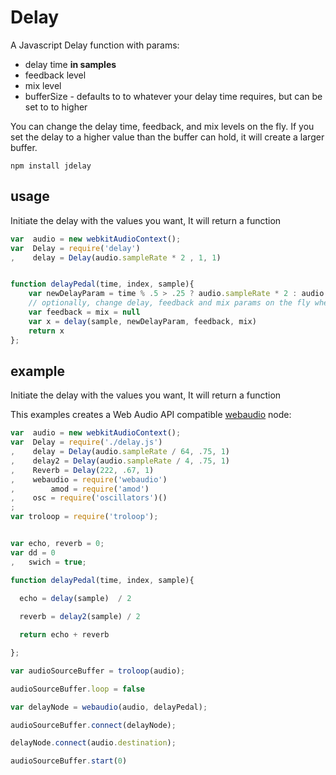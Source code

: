 # Delay

A Javascript Delay function with params:
* delay time **in samples**
* feedback level
* mix level
* bufferSize - defaults to to whatever your delay time requires, but can be set to to higher

You can change the delay time, feedback, and mix levels on the fly. If you set the delay to a higher value than the buffer can hold, it will create a larger buffer.

```
npm install jdelay
```

## usage

Initiate the delay with the values you want, It will return a function

```js
var  audio = new webkitAudioContext();
var  Delay = require('delay')
,    delay = Delay(audio.sampleRate * 2	, 1, 1)


function delayPedal(time, index, sample){
	var newDelayParam = time % .5 > .25 ? audio.sampleRate * 2 : audio.sampleRate * 4
	// optionally, change delay, feedback and mix params on the fly when you call the delay function
	var feedback = mix = null
	var x = delay(sample, newDelayParam, feedback, mix)
	return x
};

```

## example

Initiate the delay with the values you want, It will return a function

This examples creates a Web Audio API compatible [webaudio](https://github.com/NHQ/webaudio) node:

```js
var  audio = new webkitAudioContext();
var  Delay = require('./delay.js')
,    delay = Delay(audio.sampleRate / 64, .75, 1)
,    delay2 = Delay(audio.sampleRate / 4, .75, 1)
,    Reverb = Delay(222, .67, 1)
,    webaudio = require('webaudio')
,		 amod = require('amod')
, 	 osc = require('oscillators')()
;
var troloop = require('troloop');


var echo, reverb = 0;
var dd = 0
,   swich = true;

function delayPedal(time, index, sample){
		
  echo = delay(sample)	/ 2

  reverb = delay2(sample) / 2

  return echo + reverb

};

var audioSourceBuffer = troloop(audio);

audioSourceBuffer.loop = false

var delayNode = webaudio(audio, delayPedal);

audioSourceBuffer.connect(delayNode);

delayNode.connect(audio.destination);

audioSourceBuffer.start(0)
```
